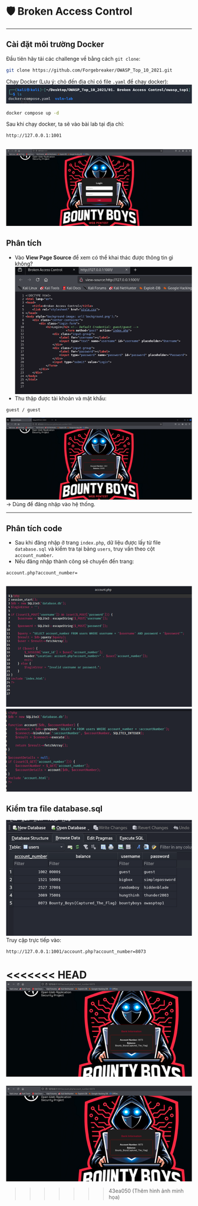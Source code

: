 
# 🛡️ Broken Access Control

---

## Cài đặt môi trường Docker

Đầu tiên hãy tải các challenge về bằng cách `git clone`:

```bash
git clone https://github.com/Forgebreaker/OWASP_Top_10_2021.git
```

Chạy Docker (Lưu ý: chỏ đến địa chỉ có file `.yaml` để chạy docker):
![BAC](images/Picture1.png)
```bash
docker compose up -d
```

Sau khi chạy docker, ta sẽ vào bài lab tại địa chỉ:

```
http://127.0.0.1:1001
```
![BAC](images/Picture2.png)
---

## Phân tích

- Vào **View Page Source** để xem có thể khai thác được thông tin gì không?
![BAC](images/Picture3.png)
- Thu thập được tài khoản và mật khẩu:

```
guest / guest
```
![BAC](images/Picture4.png)
→ Dùng để đăng nhập vào hệ thống.

---

## Phân tích code

- Sau khi đăng nhập ở trang `index.php`, dữ liệu được lấy từ file `database.sql` và kiểm tra tại bảng `users`, truy vấn theo cột `account_number`.
- Nếu đăng nhập thành công sẽ chuyển đến trang:

```
account.php?account_number=
```
![BAC](images/Picture5.png)
![BAC](images/Picture6.png)
---

## Kiểm tra file database.sql
![BAC](images/Picture7.png)
Truy cập trực tiếp vào:

```
http://127.0.0.1:1001/account.php?account_number=8073
```
<<<<<<< HEAD
![BAC](images/Picture8.png)
=======
![BAC](images/Picture8.png)
>>>>>>> 43ea050 (Thêm hình ảnh minh họa)
